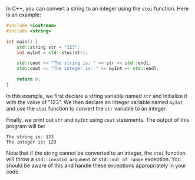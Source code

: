 In C++, you can convert a string to an integer using the `stoi` function. Here is an example:

```c++
#include <iostream>
#include <string>

int main() {
    std::string str = "123";
    int myInt = std::stoi(str);

    std::cout << "The string is: " << str << std::endl;
    std::cout << "The integer is: " << myInt << std::endl;

    return 0;
}
```

In this example, we first declare a string variable named `str` and initialize it with the value of "123". We then declare an integer variable named `myInt` and use the `stoi` function to convert the `str` variable to an integer.

Finally, we print out `str` and `myInt` using `cout` statements. The output of this program will be:

```
The string is: 123
The integer is: 123
```

Note that if the string cannot be converted to an integer, the `stoi` function will throw a `std::invalid_argument` or `std::out_of_range` exception. You should be aware of this and handle these exceptions appropriately in your code.